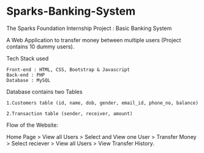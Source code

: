 # Sparks-Banking-System
The Sparks Foundation Internship Project : Basic Banking System

A Web Application to transfer money between multiple users (Project contains 10 dummy users). 

Tech Stack used 

    Front-end : HTML, CSS, Bootstrap & Javascript 
    Back-end : PHP 
    Database : MySQL

Database contains two Tables

    1.Customers table (id, name, dob, gender, email_id, phone_no, balance)
    
    2.Transaction table (sender, receiver, amount)

Flow of the Website: 

  Home Page > View all Users > Select and View one User > Transfer Money > Select reciever > View all Users > View Transfer History.
